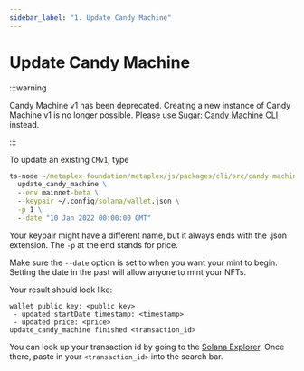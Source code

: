```yaml
---
sidebar_label: "1. Update Candy Machine"
---
```


# Update Candy Machine

:::warning

Candy Machine v1 has been deprecated. Creating a new instance of Candy Machine v1 is no longer possible. Please use [Sugar: Candy Machine CLI](/tools/sugar) instead.

:::

To update an existing `CMv1`, type
```cmd
ts-node ~/metaplex-foundation/metaplex/js/packages/cli/src/candy-machine-v1-cli.ts \
  update_candy_machine \
  --env mainnet-beta \
  --keypair ~/.config/solana/wallet.json \
  -p 1 \
  --date "10 Jan 2022 00:00:00 GMT"
```

Your keypair might have a different name, but it always ends with the .json extension. The `-p` at the end stands for price. 

Make sure the `--date` option is set to when you want your mint to begin. Setting the date in the past will allow anyone to mint your NFTs. 

Your result should look like:
```
wallet public key: <public key>
 - updated startDate timestamp: <timestamp>
 - updated price: <price>
update_candy_machine finished <transaction_id>
```

You can look up your transaction id by going to the [Solana Explorer](https://explorer.solana.com/). Once there, paste in your `<transaction_id>` into the search bar.
